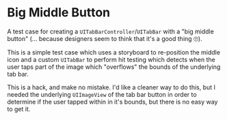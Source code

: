 # Big Middle Button
A test case for creating a `UITabBarController`/`UITabBar` with a "big middle button" (... because designers seem to think that it's a good thing 🙄).

This is a simple test case which uses a storyboard to re-position the middle icon and a custom `UITabBar` to perform hit testing which detects when the user taps part of the image which "overflows" the bounds of the underlying tab bar.

This is a hack, and make no mistake.  I'd like a cleaner way to do this, but I needed the underlying `UIImageView` of the tab bar button in order to determine if the user tapped within in it's bounds, but there is no easy way to get it.
